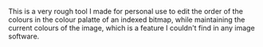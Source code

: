 This is a very rough tool I made for personal use to edit the order of the colours in the  colour palatte of an indexed bitmap, while maintaining the current colours of the image, which is a feature I couldn't find in any image software.